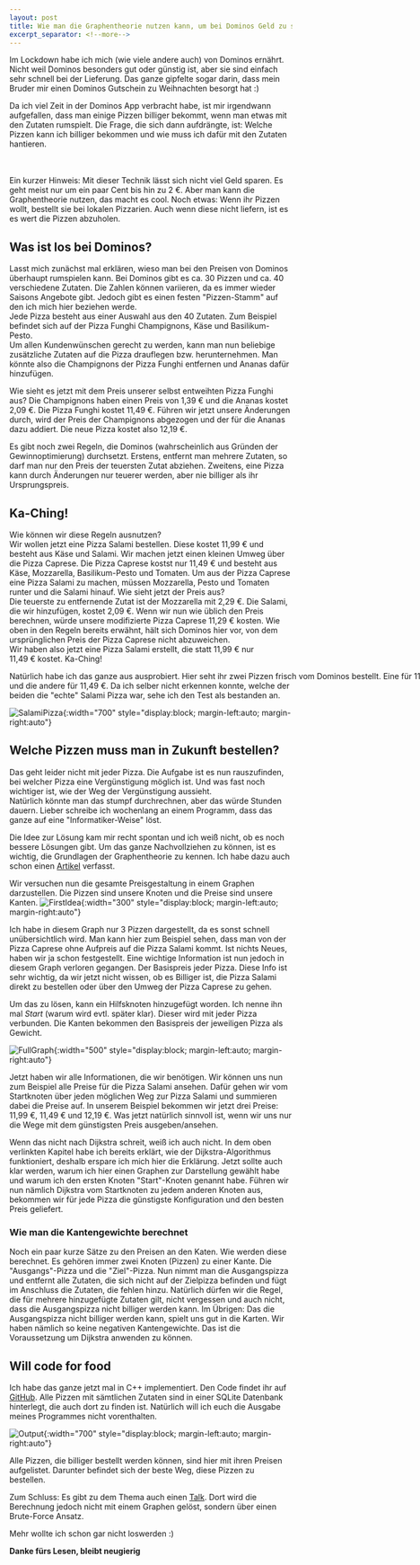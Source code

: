 ```yaml
---
layout: post
title: Wie man die Graphentheorie nutzen kann, um bei Dominos Geld zu sparen 
excerpt_separator: <!--more-->
---
```

Im Lockdown habe ich mich (wie viele andere auch) von Dominos ernährt. Nicht weil Dominos besonders gut oder günstig ist, aber sie sind einfach sehr schnell bei der Lieferung.
Das ganze gipfelte sogar darin, dass mein Bruder mir einen Dominos Gutschein zu Weihnachten besorgt hat :)

Da ich viel Zeit in der Dominos App verbracht habe, ist mir irgendwann aufgefallen, dass man einige Pizzen billiger bekommt, wenn man etwas mit den Zutaten rumspielt.
Die Frage, die sich dann aufdrängte, ist: Welche Pizzen kann ich billiger bekommen und wie muss ich dafür mit den Zutaten hantieren.
<!--more-->
<br/><br/>
Ein kurzer Hinweis: Mit dieser Technik lässt sich nicht viel Geld sparen. Es geht meist nur um ein paar Cent bis hin zu <nobr>2 €</nobr>. Aber man kann die Graphentheorie nutzen, das macht es cool.
Noch etwas: Wenn ihr Pizzen wollt, bestellt sie bei lokalen Pizzarien. Auch wenn diese nicht liefern, ist es es wert die Pizzen abzuholen.

## Was ist los bei Dominos?
Lasst mich zunächst mal erklären, wieso man bei den Preisen von Dominos überhaupt rumspielen kann. Bei Dominos gibt es ca. 30 Pizzen und ca. 40 verschiedene Zutaten. Die Zahlen können variieren, 
da es immer wieder Saisons Angebote gibt. Jedoch gibt es einen festen "Pizzen-Stamm" auf den ich mich hier beziehen werde.\
Jede Pizza besteht aus einer Auswahl aus den 40 Zutaten. Zum Beispiel befindet sich auf der Pizza Funghi Champignons, Käse und Basilikum-Pesto.\
Um allen Kundenwünschen gerecht zu werden, kann man nun beliebige zusätzliche Zutaten auf die Pizza drauflegen bzw. herunternehmen. 
Man könnte also die Champignons der Pizza Funghi entfernen und Ananas dafür hinzufügen.

Wie sieht es jetzt mit dem Preis unserer selbst entweihten Pizza Funghi aus? Die Champignons haben einen Preis von <nobr>1,39 €</nobr> und die Ananas kostet <nobr>2,09 €</nobr>.
Die Pizza Funghi kostet <nobr>11,49 €</nobr>. Führen wir jetzt unsere Änderungen durch, wird der Preis der Champignons abgezogen und der für die Ananas dazu addiert.
Die neue Pizza kostet also <nobr>12,19 €</nobr>.

Es gibt noch zwei Regeln, die Dominos (wahrscheinlich aus Gründen der Gewinnoptimierung) durchsetzt. Erstens, entfernt man mehrere Zutaten, so darf man nur den Preis der teuersten Zutat abziehen. 
Zweitens, eine Pizza kann durch Änderungen nur teuerer werden, aber nie billiger als ihr Ursprungspreis.

## Ka-Ching!
Wie können wir diese Regeln ausnutzen?\
Wir wollen jetzt eine Pizza Salami bestellen. Diese kostet <nobr>11,99 €</nobr> und besteht aus Käse und Salami. 
Wir machen jetzt einen kleinen Umweg über die Pizza Caprese. Die Pizza Caprese kostst nur <nobr> 11,49 €</nobr> und besteht aus Käse, Mozzarella, Basilikum-Pesto und Tomaten.
Um aus der Pizza Caprese eine Pizza Salami zu machen, müssen Mozzarella, Pesto und Tomaten runter und die Salami hinauf. Wie sieht jetzt der Preis aus?\
Die teuerste zu entfernende Zutat ist der Mozzarella mit <nobr>2,29 €</nobr>. Die Salami, die wir hinzufügen, kostet <nobr>2,09 €</nobr>. 
Wenn wir nun wie üblich den Preis berechnen, würde unsere modifizierte Pizza Caprese <nobr>11,29 €</nobr> kosten. 
Wie oben in den Regeln bereits erwähnt, hält sich Dominos hier vor, von dem ursprünglichen Preis der Pizza Caprese nicht abzuweichen.\
Wir haben also jetzt eine Pizza Salami erstellt, die statt <nobr>11,99 €</nobr> nur <nobr>11,49 €<nobr> kostet. Ka-Ching!

Natürlich habe ich das ganze aus ausprobiert. Hier seht ihr zwei Pizzen frisch vom Dominos bestellt. Eine für <nobr>11,99 €</nobr> und die andere für <nobr>11,49 €</nobr>.
Da ich selber nicht erkennen konnte, welche der beiden die "echte" Salami Pizza war, sehe ich den Test als bestanden an.

![SalamiPizza](/images/dominos/pizza.jpg){:width="700" style="display:block; margin-left:auto; margin-right:auto"}

## Welche Pizzen muss man in Zukunft bestellen?
Das geht leider nicht mit jeder Pizza. Die Aufgabe ist es nun rauszufinden, bei welcher Pizza eine Vergünstigung möglich ist. 
Und was fast noch wichtiger ist, wie der Weg der Vergünstigung aussieht.\
Natürlich könnte man das stumpf durchrechnen, aber das würde Stunden dauern. Lieber schreibe ich wochenlang an einem Programm, dass das ganze auf eine "Informatiker-Weise" löst.

Die Idee zur Lösung kam mir recht spontan und ich weiß nicht, ob es noch bessere Lösungen gibt. Um das ganze Nachvollziehen zu können, ist es wichtig, die Grundlagen der Graphentheorie zu kennen.
Ich habe dazu auch schon einen [Artikel](../Dijkstra/) verfasst.

Wir versuchen nun die gesamte Preisgestaltung in einem Graphen darzustellen. Die Pizzen sind unsere Knoten und die Preise sind unsere Kanten.
![FirstIdea](/images/dominos/firstIdea.png){:width="300" style="display:block; margin-left:auto; margin-right:auto"}
 
Ich habe in diesem Graph nur 3 Pizzen dargestellt, da es sonst schnell unübersichtlich wird. Man kann hier zum Beispiel sehen, dass man von der Pizza Caprese ohne Aufpreis 
auf die Pizza Salami kommt. Ist nichts Neues, haben wir ja schon festgestellt. Eine wichtige Information ist nun jedoch in diesem Graph verloren gegangen. Der Basispreis jeder Pizza. 
Diese Info ist sehr wichtig, da wir jetzt nicht wissen, ob es Billiger ist, die Pizza Salami direkt zu bestellen oder über den Umweg der Pizza Caprese zu gehen.

Um das zu lösen, kann ein Hilfsknoten hinzugefügt worden. Ich nenne ihn mal *Start* (warum wird evtl. später klar). Dieser wird mit jeder Pizza verbunden.
Die Kanten bekommen den Basispreis der jeweiligen Pizza als Gewicht.

![FullGraph](/images/dominos/fullGraph.png){:width="500" style="display:block; margin-left:auto; margin-right:auto"}

Jetzt haben wir alle Informationen, die wir benötigen. Wir können uns nun zum Beispiel alle Preise für die Pizza Salami ansehen. Dafür gehen wir vom Startknoten über jeden möglichen Weg zur Pizza Salami
und summieren dabei die Preise auf. In unserem Beispiel bekommen wir jetzt drei Preise: <nobr>11,99 €</nobr>, <nobr>11,49 €</nobr> und <nobr>12,19 €</nobr>. 
Was jetzt natürlich sinnvoll ist, wenn wir uns nur die Wege mit dem günstigsten Preis ausgeben/ansehen.

Wenn das nicht nach Dijkstra schreit, weiß ich auch nicht. In dem oben verlinkten Kapitel habe ich bereits erklärt, wie der Dijkstra-Algorithmus funktioniert, deshalb erspare ich mich hier die Erklärung.
Jetzt sollte auch klar werden, warum ich hier einen Graphen zur Darstellung gewählt habe und warum ich den ersten Knoten "Start"-Knoten genannt habe. 
Führen wir nun nämlich Dijkstra vom Startknoten zu jedem anderen Knoten aus, bekommen wir für jede Pizza die günstigste Konfiguration und den besten Preis geliefert.

### Wie man die Kantengewichte berechnet
Noch ein paar kurze Sätze zu den Preisen an den Katen. Wie werden diese berechnet. Es gehören immer zwei Knoten (Pizzen) zu einer Kante. Die "Ausgangs"-Pizza und die "Ziel"-Pizza.
Nun nimmt man die Ausgangspizza und entfernt alle Zutaten, die sich nicht auf der Zielpizza befinden und fügt im Anschluss die Zutaten, die fehlen hinzu. 
Natürlich dürfen wir die Regel, die für mehrere hinzugefügte Zutaten gilt, nicht vergessen und auch nicht, dass die Ausgangspizza nicht billiger werden kann.
Im Übrigen: Das die Ausgangspizza nicht billiger werden kann, spielt uns gut in die Karten. Wir haben nämlich so keine negativen Kantengewichte. Das ist die Voraussetzung um Dijkstra 
anwenden zu können. 


## Will code for food
Ich habe das ganze jetzt mal in C++ implementiert. Den Code findet ihr auf [GitHub](https://github.com/Simple-codinger/DominosOptimizer).
Alle Pizzen mit sämtlichen Zutaten sind in einer SQLite Datenbank hinterlegt, die auch dort zu finden ist.
Natürlich will ich euch die Ausgabe meines Programmes nicht vorenthalten.

![Output](/images/dominos/output.png){:width="700" style="display:block; margin-left:auto; margin-right:auto"}

Alle Pizzen, die billiger bestellt werden können, sind hier mit ihren Preisen aufgelistet.
Darunter befindet sich der beste Weg, diese Pizzen zu bestellen.

Zum Schluss: Es gibt zu dem Thema auch einen [Talk](https://www.youtube.com/watch?v=rChjUHveYxI). Dort wird die Berechnung jedoch nicht mit einem Graphen gelöst, sondern über einen Brute-Force Ansatz.

Mehr wollte ich schon gar nicht loswerden :)

**Danke fürs Lesen, bleibt neugierig**
